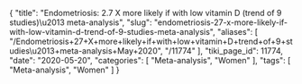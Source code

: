{
    "title": "Endometriosis: 2.7 X more likely if with low vitamin D (trend of 9 studies)\u2013 meta-analysis",
    "slug": "endometriosis-27-x-more-likely-if-with-low-vitamin-d-trend-of-9-studies-meta-analysis",
    "aliases": [
        "/Endometriosis+27+X+more+likely+if+with+low+vitamin+D+trend+of+9+studies\u2013+meta-analysis+May+2020",
        "/11774"
    ],
    "tiki_page_id": 11774,
    "date": "2020-05-20",
    "categories": [
        "Meta-analysis",
        "Women"
    ],
    "tags": [
        "Meta-analysis",
        "Women"
    ]
}